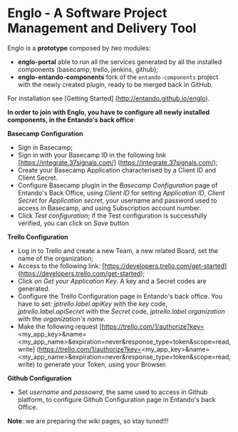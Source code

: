 # Englo - A Software Project Management and Delivery Tool

Englo is a **prototype** composed by *two* modules:

* **englo-portal** able to run all the services generated by all the installed components (basecamp, trello, jenkins, github);
* **englo-entando-components** fork of the ```entando-components``` project with the newly created plugin, ready to be merged back in GitHub.

For installation see [Getting Started] (http://entando.github.io/englo).

**In order to join with Englo, you have to configure all newly installed components, in the Entando's back office**:

**Basecamp Configuration**
* Sign in Basecamp;
* Sign in with your Basecamp ID in the following link [https://integrate.37signals.com/] (https://integrate.37signals.com/);
* Create your Basecamp Application characterised by a Client ID and Client Secret.
* Configure Basecamp plugin in the _Basecamp Configuration_ page of Entando's Back Office, using _Client ID_ for setting _Application ID_, _Client Secret_ for _Application secret_, your username and password used to access in Basecamp, and using Subscription account number.
* Click _Test configuration_; if the Test configuration is successfully verified, you can click on _Save_ button

**Trello Configuration**

* Log in to Trello and create a new Team, a new related Board, set the name of the organization;
* Access to the following link: [https://developers.trello.com/get-started] (https://developers.trello.com/get-started);
* Click on _Get your Application Key_. A key and a Secret codes are generated.
* Configure the Trello Configuration page in Entando's back office. You have to set: _jptrello.label.apiKey_ with the _key_ code, _jptrello.label.apiSecret_ with the _Secret_ code, _jptrello.label.organization_ with the _organization's name_.
* Make the following request [https://trello.com/1/authorize?key=<my_app_key>&name=<my_app_name>&expiration=never&response_type=token&scope=read,write] (https://trello.com/1/authorize?key=<my_app_key>&name=<my_app_name>&expiration=never&response_type=token&scope=read,write) to generate your Token, using your Browser.

**Github Configuration**

* Set _username_ and _passowrd_, the same used to access in Github platform, to configure Github Configuration page in Entando's back Office.

**Note**: we are preparing the wiki pages, so stay tuned!!!
